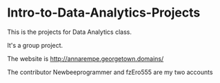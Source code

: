 # Intro-to-Data-Analytics-Projects

This is the projects for Data Analytics class.

It's a group project.

The website is http://annarempe.georgetown.domains/

The contributor Newbeeprogrammer and fzEro555 are my two accounts
